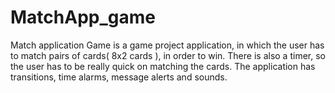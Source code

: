 # MatchApp_game
Match application Game is a game project application, in which the user has to match pairs of cards( 8x2 cards ), in order to win. There is also a timer, 
so the user has to be really quick on matching the cards.
The application has transitions, time alarms, message alerts and sounds.



